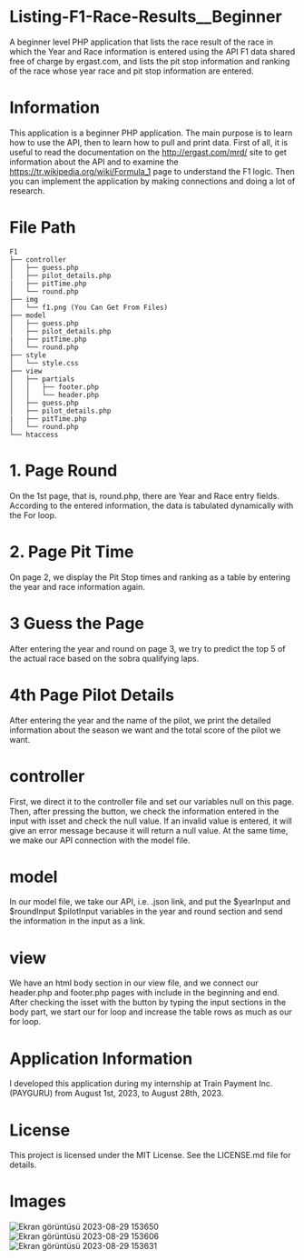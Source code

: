 # Listing-F1-Race-Results__Beginner
A beginner level PHP application that lists the race result of the race in which the Year and Race information is entered using the API F1 data shared free of charge by ergast.com, and lists the pit stop information and ranking of the race whose year race and pit stop information are entered.
# Information
This application is a beginner PHP application. The main purpose is to learn how to use the API, then to learn how to pull and print data. First of all, it is useful to read the documentation on the http://ergast.com/mrd/ site to get information about the API and to examine the https://tr.wikipedia.org/wiki/Formula_1 page to understand the F1 logic. Then you can implement the application by making connections and doing a lot of research.
# File Path
```
F1
├── controller
│   ├── guess.php
│   ├── pilot_details.php
|   ├── pitTime.php 
│   └── round.php
├── img
│   └── f1.png (You Can Get From Files)
├── model
│   ├── guess.php
│   ├── pilot_details.php
|   ├── pitTime.php 
│   └── round.php
├── style
│   └── style.css
├── view
│   ├── partials
│   │   ├── footer.php
│   │   └── header.php
│   ├── guess.php
│   ├── pilot_details.php
|   ├── pitTime.php 
│   └── round.php
└── htaccess
```
# 1. Page Round
On the 1st page, that is, round.php, there are Year and Race entry fields. According to the entered information, the data is tabulated dynamically with the For loop.
# 2. Page Pit Time
On page 2, we display the Pit Stop times and ranking as a table by entering the year and race information again.
# 3 Guess the Page
After entering the year and round on page 3, we try to predict the top 5 of the actual race based on the sobra qualifying laps.
# 4th Page Pilot Details
After entering the year and the name of the pilot, we print the detailed information about the season we want and the total score of the pilot we want.
# controller
First, we direct it to the controller file and set our variables null on this page. Then, after pressing the button, we check the information entered in the input with isset and check the null value. If an invalid value is entered, it will give an error message because it will return a null value. At the same time, we make our API connection with the model file.
# model
In our model file, we take our API, i.e. .json link, and put the $yearInput and $roundInput $pilotInput variables in the year and round section and send the information in the input as a link.
# view
We have an html body section in our view file, and we connect our header.php and footer.php pages with include in the beginning and end. After checking the isset with the button by typing the input sections in the body part, we start our for loop and increase the table rows as much as our for loop.
# Application Information
I developed this application during my internship at Train Payment Inc. (PAYGURU) from August 1st, 2023, to August 28th, 2023.
# License
This project is licensed under the MIT License. See the LICENSE.md file for details.
# Images
![Ekran görüntüsü 2023-08-29 153650](https://github.com/omerkilic-0/Listing-F1-Race-Results__Beginner/assets/123635257/54325b47-f858-4e0f-91db-c3d4b1eaa935)
![Ekran görüntüsü 2023-08-29 153606](https://github.com/omerkilic-0/Listing-F1-Race-Results__Beginner/assets/123635257/f6936bdc-7f9e-4199-ab34-ecb9100626b2)
![Ekran görüntüsü 2023-08-29 153631](https://github.com/omerkilic-0/Listing-F1-Race-Results__Beginner/assets/123635257/f6b2fa45-434b-46f1-baec-5f43981da171)
